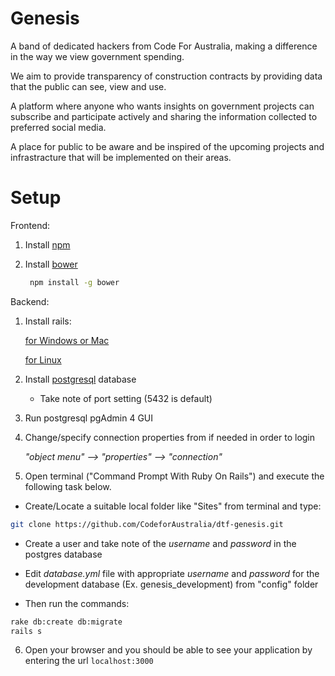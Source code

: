 # Genesis
A band of dedicated hackers from Code For Australia, making a difference in the way we view government spending.

We aim to provide transparency of construction contracts by providing data that the public can see, view and use.

A platform where anyone who wants insights on government projects can subscribe and participate actively and sharing the information collected to preferred social media.

A place for public to be aware and be inspired of the upcoming projects and infrastracture that will be implemented on their areas.

# Setup
Frontend:

1. Install [npm](https://nodejs.org/en/)

2. Install [bower](https://bower.io)

   ```bash
    npm install -g bower
   ```

Backend:

1.  Install rails:

    [for Windows or Mac](http://railsinstaller.org/en)

    [for Linux](http://railsapps.github.io/installrubyonrails-ubuntu.html)

2. Install [postgresql](http://www.enterprisedb.com/products-services-training/pgdownload#windows) database

	* Take note of port setting (5432 is default)

3. Run postgresql pgAdmin 4 GUI

4. Change/specify connection properties from if needed in order to login

     *"object menu" --> "properties" --> "connection"*

5. Open terminal ("Command Prompt With Ruby On Rails") and execute the following task below.

  * Create/Locate a suitable local folder like "Sites" from terminal and type:

   ```bash
   git clone https://github.com/CodeforAustralia/dtf-genesis.git
   ```

  * Create a user and take note of the *username* and *password* in the postgres database

  * Edit *database.yml* file with appropriate *username* and *password* for the development database (Ex. genesis_development) from "config" folder

  * Then run the commands:

   ```bash
   rake db:create db:migrate
   rails s
   ```

6. Open your browser and you should be able to see your application by entering the url `localhost:3000`

